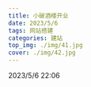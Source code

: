 ```yaml
---
title: 小破酒楼开业
date: 2023/5/6
tags: 网站搭建
categories: 建站
top_img: ./img/41.jpg
cover: ./img/42.jpg
---
```







2023/5/6 22:06  

